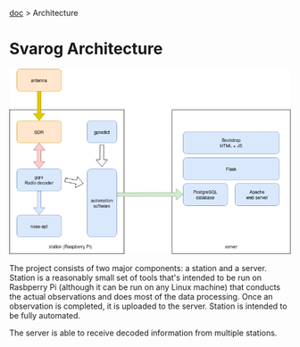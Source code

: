 [doc](../README.md) > Architecture

# Svarog Architecture

![satnogs architecture](automation-server-arch.png)

The project consists of two major components: a station and a server. Station is a reasonably small set of tools that's
intended to be run on Rasbperry Pi (although it can be run on any Linux machine) that conducts the actual observations
and does most of the data processing. Once an observation is completed, it is uploaded to the server. Station is
intended to be fully automated.

The server is able to receive decoded information from multiple stations.
